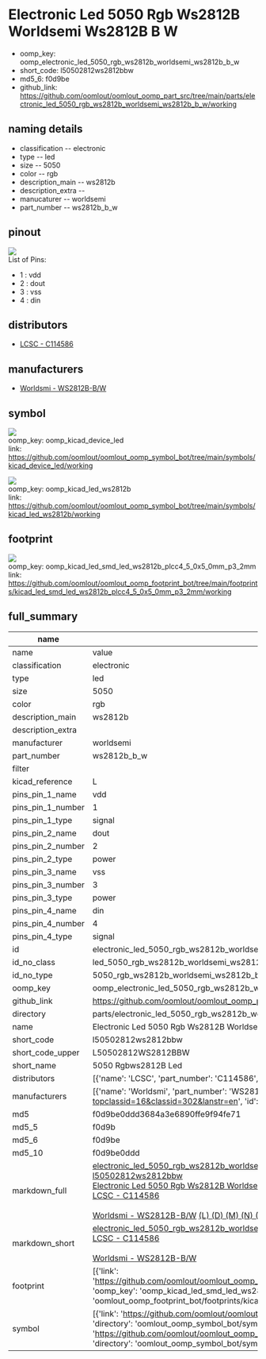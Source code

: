 # Electronic Led 5050 Rgb Ws2812B Worldsemi Ws2812B B W

  
* oomp_key: oomp_electronic_led_5050_rgb_ws2812b_worldsemi_ws2812b_b_w 
* short_code: l50502812ws2812bbw
* md5_6: f0d9be  
* github_link: https://github.com/oomlout/oomlout_oomp_part_src/tree/main/parts/electronic_led_5050_rgb_ws2812b_worldsemi_ws2812b_b_w/working  
## naming details
* classification -- electronic
* type -- led
* size -- 5050
* color -- rgb
* description_main -- ws2812b
* description_extra -- 
* manucaturer -- worldsemi
* part_number -- ws2812b_b_w
## pinout
![](working_pinout_600.png)  
List of Pins:

* 1 : vdd
* 2 : dout
* 3 : vss
* 4 : din
## distributors
* [LCSC - C114586](https://lcsc.com/product-detail/C114586.html)  

## manufacturers
* [Worldsmi - WS2812B-B/W](http://www.world-semi.com/web/index.php?topclassid=16&classid=302&lanstr=en)  

## symbol

![](symbol/0/working/working_600.png)  
oomp_key: oomp_kicad_device_led  
link: https://github.com/oomlout/oomlout_oomp_symbol_bot/tree/main/symbols/kicad_device_led/working  

![](symbol/0/working/working_600.png)  
oomp_key: oomp_kicad_led_ws2812b  
link: https://github.com/oomlout/oomlout_oomp_symbol_bot/tree/main/symbols/kicad_led_ws2812b/working  

## footprint

![](footprint/0/working/working_600.png)  
oomp_key: oomp_kicad_led_smd_led_ws2812b_plcc4_5_0x5_0mm_p3_2mm  
link: https://github.com/oomlout/oomlout_oomp_footprint_bot/tree/main/footprints/kicad_led_smd_led_ws2812b_plcc4_5_0x5_0mm_p3_2mm/working  

## full_summary
| name | value | 
| --- | --- | 
| name | value | 
| classification | electronic | 
| type | led | 
| size | 5050 | 
| color | rgb | 
| description_main | ws2812b | 
| description_extra |  | 
| manufacturer | worldsemi | 
| part_number | ws2812b_b_w | 
| filter |  | 
| kicad_reference | L | 
| pins_pin_1_name | vdd | 
| pins_pin_1_number | 1 | 
| pins_pin_1_type | signal | 
| pins_pin_2_name | dout | 
| pins_pin_2_number | 2 | 
| pins_pin_2_type | power | 
| pins_pin_3_name | vss | 
| pins_pin_3_number | 3 | 
| pins_pin_3_type | power | 
| pins_pin_4_name | din | 
| pins_pin_4_number | 4 | 
| pins_pin_4_type | signal | 
| id | electronic_led_5050_rgb_ws2812b_worldsemi_ws2812b_b_w | 
| id_no_class | led_5050_rgb_ws2812b_worldsemi_ws2812b_b_w | 
| id_no_type | 5050_rgb_ws2812b_worldsemi_ws2812b_b_w | 
| oomp_key | oomp_electronic_led_5050_rgb_ws2812b_worldsemi_ws2812b_b_w | 
| github_link | https://github.com/oomlout/oomlout_oomp_part_src/tree/main/parts/electronic_led_5050_rgb_ws2812b_worldsemi_ws2812b_b_w/working | 
| directory | parts/electronic_led_5050_rgb_ws2812b_worldsemi_ws2812b_b_w | 
| name | Electronic Led 5050 Rgb Ws2812B Worldsemi Ws2812B B W | 
| short_code | l50502812ws2812bbw | 
| short_code_upper | L50502812WS2812BBW | 
| short_name | 5050 Rgbws2812B Led | 
| distributors | [{'name': 'LCSC', 'part_number': 'C114586', 'link': 'https://lcsc.com/product-detail/C114586.html', 'id': 'distributor_lcsc'}] | 
| manufacturers | [{'name': 'Worldsmi', 'part_number': 'WS2812B-B/W', 'link': 'http://www.world-semi.com/web/index.php?topclassid=16&classid=302&lanstr=en', 'id': 'manufacturer_worldsemi'}] | 
| md5 | f0d9be0ddd3684a3e6890ffe9f94fe71 | 
| md5_5 | f0d9b | 
| md5_6 | f0d9be | 
| md5_10 | f0d9be0ddd | 
| markdown_full | [electronic_led_5050_rgb_ws2812b_worldsemi_ws2812b_b_w](https://github.com/oomlout/oomlout_oomp_part_src/tree/main/parts/electronic_led_5050_rgb_ws2812b_worldsemi_ws2812b_b_w/working)<br>[l50502812ws2812bbw](https://github.com/oomlout/oomlout_oomp_part_src/tree/main/parts/electronic_led_5050_rgb_ws2812b_worldsemi_ws2812b_b_w/working)<br>[Electronic Led 5050 Rgb Ws2812B Worldsemi Ws2812B B W](https://github.com/oomlout/oomlout_oomp_part_src/tree/main/parts/electronic_led_5050_rgb_ws2812b_worldsemi_ws2812b_b_w/working)<br>[LCSC - C114586<br>](https://lcsc.com/product-detail/C114586.html)<br>[Worldsmi - WS2812B-B/W](http://www.world-semi.com/web/index.php?topclassid=16&classid=302&lanstr=en) [(L)  ](https://www.lcsc.com/search?q=WS2812B-B/W)[(D)  ](https://www.digikey.com/en/products?keywords=WS2812B-B/W)[(M)  ](https://www.mouser.com/Search/Refine?Keyword=WS2812B-B/W)[(N)  ](https://www.newark.com/search?st=WS2812B-B/W)[(SZ)  ](https://so.szlcsc.com/global.html?k=WS2812B-B/W)<br> | 
| markdown_short | [electronic_led_5050_rgb_ws2812b_worldsemi_ws2812b_b_w](https://github.com/oomlout/oomlout_oomp_part_src/tree/main/parts/electronic_led_5050_rgb_ws2812b_worldsemi_ws2812b_b_w/working)<br>[LCSC - C114586<br>](https://lcsc.com/product-detail/C114586.html)<br>[Worldsmi - WS2812B-B/W](http://www.world-semi.com/web/index.php?topclassid=16&classid=302&lanstr=en) | 
| footprint | [{'link': 'https://github.com/oomlout/oomlout_oomp_footprint_bot/tree/main/foootprntss/kicad_led_smd_led_ws2812b_plcc4_5_0x5_0mm_p3_2mm', 'oomp_key': 'oomp_kicad_led_smd_led_ws2812b_plcc4_5_0x5_0mm_p3_2mm', 'directory': 'oomlout_oomp_footprint_bot/footprints/kicad_led_smd_led_ws2812b_plcc4_5_0x5_0mm_p3_2mm//working/working.kicad_mod'}] | 
| symbol | [{'link': 'https://github.com/oomlout/oomlout_oomp_symbol_bot/tree/main/symbols/kicad_device_led', 'oomp_key': 'oomp_kicad_device_led', 'directory': 'oomlout_oomp_symbol_bot/symbols/kicad_device_led//working/working.kicad_sym'}, {'link': 'https://github.com/oomlout/oomlout_oomp_symbol_bot/tree/main/symbols/kicad_led_ws2812b', 'oomp_key': 'oomp_kicad_led_ws2812b', 'directory': 'oomlout_oomp_symbol_bot/symbols/kicad_led_ws2812b//working/working.kicad_sym'}] | 
